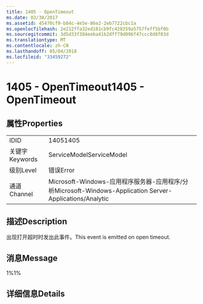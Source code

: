 ```yaml
---
title: 1405 - OpenTimeout
ms.date: 03/30/2017
ms.assetid: 45470cf9-b84c-4e5e-86e2-2eb7722cbc1a
ms.openlocfilehash: 2e212ffa32ed181cb9fc428359a5757feff5bf0b
ms.sourcegitcommit: 3d5d33f384eeba41b2dff79d096f47ccc8d8f03d
ms.translationtype: MT
ms.contentlocale: zh-CN
ms.lasthandoff: 05/04/2018
ms.locfileid: "33459272"
---
```

# <a name="1405---opentimeout"></a><span data-ttu-id="c4a32-102">1405 - OpenTimeout</span><span class="sxs-lookup"><span data-stu-id="c4a32-102">1405 - OpenTimeout</span></span>
## <a name="properties"></a><span data-ttu-id="c4a32-103">属性</span><span class="sxs-lookup"><span data-stu-id="c4a32-103">Properties</span></span>  
  
|||  
|-|-|  
|<span data-ttu-id="c4a32-104">ID</span><span class="sxs-lookup"><span data-stu-id="c4a32-104">ID</span></span>|<span data-ttu-id="c4a32-105">1405</span><span class="sxs-lookup"><span data-stu-id="c4a32-105">1405</span></span>|  
|<span data-ttu-id="c4a32-106">关键字</span><span class="sxs-lookup"><span data-stu-id="c4a32-106">Keywords</span></span>|<span data-ttu-id="c4a32-107">ServiceModel</span><span class="sxs-lookup"><span data-stu-id="c4a32-107">ServiceModel</span></span>|  
|<span data-ttu-id="c4a32-108">级别</span><span class="sxs-lookup"><span data-stu-id="c4a32-108">Level</span></span>|<span data-ttu-id="c4a32-109">错误</span><span class="sxs-lookup"><span data-stu-id="c4a32-109">Error</span></span>|  
|<span data-ttu-id="c4a32-110">通道</span><span class="sxs-lookup"><span data-stu-id="c4a32-110">Channel</span></span>|<span data-ttu-id="c4a32-111">Microsoft-Windows-应用程序服务器-应用程序/分析</span><span class="sxs-lookup"><span data-stu-id="c4a32-111">Microsoft-Windows-Application Server-Applications/Analytic</span></span>|  
  
## <a name="description"></a><span data-ttu-id="c4a32-112">描述</span><span class="sxs-lookup"><span data-stu-id="c4a32-112">Description</span></span>  
 <span data-ttu-id="c4a32-113">出现打开超时时发出此事件。</span><span class="sxs-lookup"><span data-stu-id="c4a32-113">This event is emitted on open timeout.</span></span>  
  
## <a name="message"></a><span data-ttu-id="c4a32-114">消息</span><span class="sxs-lookup"><span data-stu-id="c4a32-114">Message</span></span>  
 <span data-ttu-id="c4a32-115">1%</span><span class="sxs-lookup"><span data-stu-id="c4a32-115">1%</span></span>  
  
## <a name="details"></a><span data-ttu-id="c4a32-116">详细信息</span><span class="sxs-lookup"><span data-stu-id="c4a32-116">Details</span></span>
